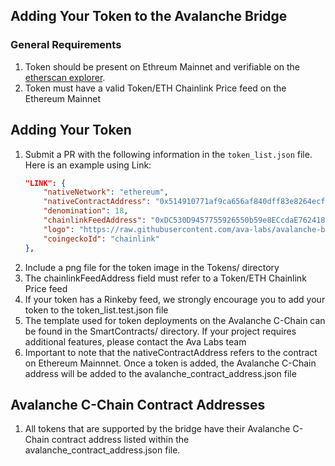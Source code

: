 ## Adding Your Token to the Avalanche Bridge


### General Requirements
1. Token should be present on Ethreum Mainnet and verifiable on the [etherscan explorer](https://etherscan.io/).
2. Token must have a valid Token/ETH Chainlink Price feed on the Ethereum Mainnet

## Adding Your Token
1. Submit a PR with the following information in the `token_list.json` file. Here is an example using Link:
    ```json
    "LINK": {
		"nativeNetwork": "ethereum",
		"nativeContractAddress": "0x514910771af9ca656af840dff83e8264ecf986ca",
		"denomination": 18,
		"chainlinkFeedAddress": "0xDC530D9457755926550b59e8ECcdaE7624181557",
		"logo": "https://raw.githubusercontent.com/ava-labs/avalanche-bridge-resources/main/tokens/LINK/logo.png",
		"coingeckoId": "chainlink"
	},
    ```
2. Include a png file for the token image in the Tokens/ directory
3. The chainlinkFeedAddress field must refer to a Token/ETH Chainlink Price feed
4. If your token has a Rinkeby feed, we strongly encourage you to add your token to the token_list.test.json file
5. The template used for token deployments on the Avalanche C-Chain can be found in the SmartContracts/ directory.  If your project requires additional features, please contact the Ava Labs team
6. Important to note that the nativeContractAddress refers to the contract on Ethereum Mainnnet.  Once a token is added, the Avalanche C-Chain address will be added to the avalanche_contract_address.json file

## Avalanche C-Chain Contract Addresses
1. All tokens that are supported by the bridge have their Avalanche C-Chain contract address listed within the avalanche_contract_address.json file.
